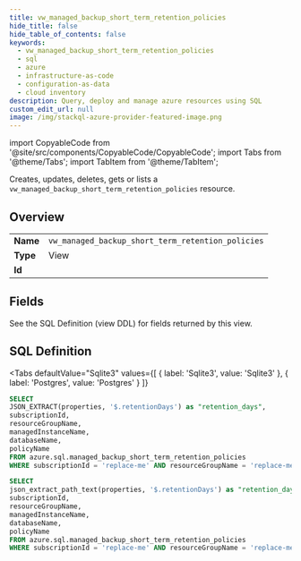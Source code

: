 ```yaml
--- 
title: vw_managed_backup_short_term_retention_policies
hide_title: false
hide_table_of_contents: false
keywords:
  - vw_managed_backup_short_term_retention_policies
  - sql
  - azure
  - infrastructure-as-code
  - configuration-as-data
  - cloud inventory
description: Query, deploy and manage azure resources using SQL
custom_edit_url: null
image: /img/stackql-azure-provider-featured-image.png
---
```


import CopyableCode from '@site/src/components/CopyableCode/CopyableCode';
import Tabs from '@theme/Tabs';
import TabItem from '@theme/TabItem';

Creates, updates, deletes, gets or lists a <code>vw_managed_backup_short_term_retention_policies</code> resource.

## Overview
<table><tbody>
<tr><td><b>Name</b></td><td><code>vw_managed_backup_short_term_retention_policies</code></td></tr>
<tr><td><b>Type</b></td><td>View</td></tr>
<tr><td><b>Id</b></td><td><CopyableCode code="azure.sql.vw_managed_backup_short_term_retention_policies" /></td></tr>
</tbody></table>

## Fields

See the SQL Definition (view DDL) for fields returned by this view.

## SQL Definition

<Tabs
defaultValue="Sqlite3"
values={[
{ label: 'Sqlite3', value: 'Sqlite3' },
{ label: 'Postgres', value: 'Postgres' }
]}
>
<TabItem value="Sqlite3">

```sql
SELECT
JSON_EXTRACT(properties, '$.retentionDays') as "retention_days",
subscriptionId,
resourceGroupName,
managedInstanceName,
databaseName,
policyName
FROM azure.sql.managed_backup_short_term_retention_policies
WHERE subscriptionId = 'replace-me' AND resourceGroupName = 'replace-me' AND managedInstanceName = 'replace-me' AND databaseName = 'replace-me';
```

</TabItem>
<TabItem value="Postgres">

```sql
SELECT
json_extract_path_text(properties, '$.retentionDays') as "retention_days",
subscriptionId,
resourceGroupName,
managedInstanceName,
databaseName,
policyName
FROM azure.sql.managed_backup_short_term_retention_policies
WHERE subscriptionId = 'replace-me' AND resourceGroupName = 'replace-me' AND managedInstanceName = 'replace-me' AND databaseName = 'replace-me';
```

</TabItem>
</Tabs>
